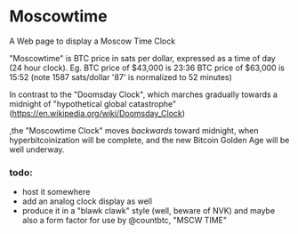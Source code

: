 # Moscowtime

A Web page to display a Moscow Time Clock

"Moscowtime" is BTC price in sats per dollar, expressed as a time of day (24 hour clock).
Eg. BTC price of $43,000 is 23:36
    BTC price of $63,000 is 15:52  (note 1587 sats/dollar '87' is normalized to 52 minutes)

In contrast to the "Doomsday Clock", which marches gradually towards a midnight of "hypothetical global catastrophe" (https://en.wikipedia.org/wiki/Doomsday_Clock)

,the "Moscowtime Clock" moves *backwards* toward midnight, when hyperbitcoinization will be complete, and the new Bitcoin Golden Age will be well underway.


### todo: 
- host it somewhere
- add an analog clock display as well
- produce it in a "blawk clawk" style (well, beware of NVK)
and maybe also a form factor for use by @countbtc, "MSCW TIME"





